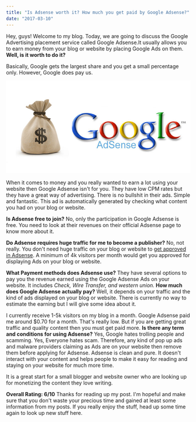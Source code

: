 ```yaml
---
title: "Is Adsense worth it? How much you get paid by Google Adsense?"
date: "2017-03-10"
---
```


Hey, guys! Welcome to my blog. Today, we are going to discuss the Google Advertising placement service called Google Adsense.It usually allows you to earn money from your blog or website by placing Google Ads on them. **Well, is it worth to do it?**

Basically, Google gets the largest share and you get a small percentage only. However, Google does pay us.

[![adsense how much it pays?](images/google-adsense.jpg)](http://www.shoemoney.com/wp-content/uploads/2014/04/google-adsense.jpg)

When it comes to money and you really wanted to earn a lot using your website then Google Adsense isn't for you. They have low CPM rates but they have a great way of advertising. There is no bullshit in their ads. Simple and fantastic. This ad is automatically generated by checking what content you had on your blog or website.

**Is Adsense free to join?** No, only the participation in Google Adsense is free. You need to look at their revenues on their official Adsense page to know more about it.

**Do Adsense requires huge traffic for me to become a publisher?** No, not really. You don't need huge traffic on your blog or website to [get approved in Adsense](https://sastaeinstein.com/2018/12/get-website-approved-adsense.html). A minimum of 4k visitors per month would get you approved for displaying Ads on your blog or website.

**What Payment methods does Adsense use?** They have several options to pay you the revenue earned using the Google Adsense Ads on your website. It includes _Check, Wire Transfer, and western union._ **How much does Google Adsense actually pay?** Well, it depends on your traffic and the kind of ads displayed on your blog or website. There is currently no way to estimate the earning but I will give some idea about it.

I currently receive 1-5k visitors on my blog in a month. Google Adsense paid me around $0.70 for a month. That's really low. But if you are getting great traffic and quality content then you must get paid more. **Is there any term and conditions for using Adsense?** Yes, Google hates trolling people and scamming. Yes, Everyone hates scam. Therefore, any kind of pop up ads and malware providers claiming as Ads are on your website then remove them before applying for Adsense. Adsense is clean and pure. It doesn't interact with your content and helps people to make it easy for reading and staying on your website for much more time.

It is a great start for a small blogger and website owner who are looking up for monetizing the content they love writing.

**Overall Rating: 6/10** Thanks for reading up my post. I'm hopeful and make sure that you don't waste your precious time and gained at least some information from my posts. If you really enjoy the stuff, head up some time again to look up new stuff here.
